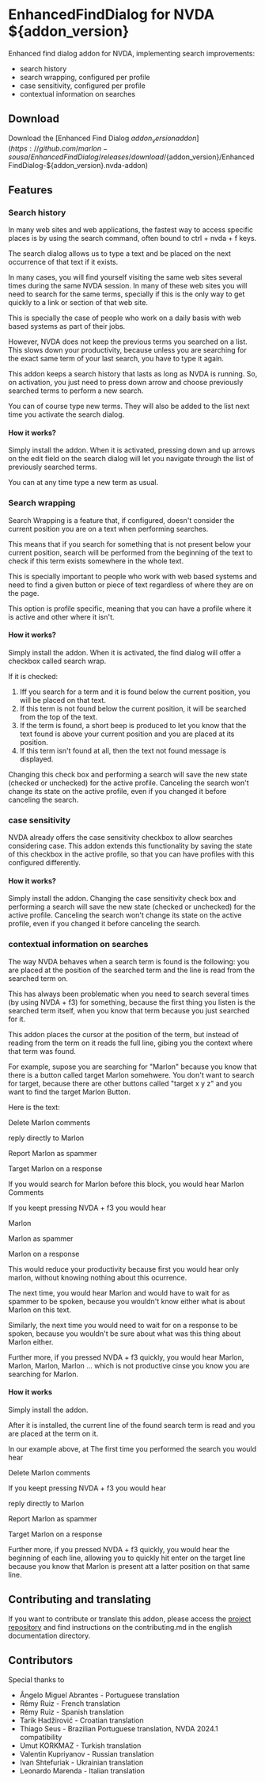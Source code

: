 # EnhancedFindDialog for NVDA ${addon_version}
Enhanced find dialog addon for NVDA, implementing search improvements:

* search history
* search wrapping, configured per profile
* case sensitivity, configured per profile
* contextual information on searches

## Download
Download the [Enhanced Find Dialog ${addon_version} addon](https://github.com/marlon-sousa/EnhancedFindDialog/releases/download/${addon_version}/EnhancedFindDialog-${addon_version}.nvda-addon)

## Features

### Search history
In many web sites and web applications, the fastest way to access specific places is by using the search command, often bound to ctrl + nvda + f keys.

The search dialog allows us to type a text and be placed on the next occurrence of that text if it exists.

In many cases, you will find yourself visiting the same web sites several times during the same NVDA session. In many of these web sites you will need to search for the same terms, specially if this is the only way to get quickly to a link or section of that web site.

This is specially the case of people who work on a daily basis with web based systems as part of their jobs.

However, NVDA does not keep the previous terms you searched on a list. This slows down your productivity, because unless you are searching for the exact same term of your last search, you have to type it again.

This addon keeps a search history that lasts as long as NVDA is running. So, on activation, you just need to press down arrow and choose previously searched terms to perform a new search.

You can of course type new terms. They will also be added to the list next time you activate the search dialog.

#### How it works?

Simply install the addon. When it is activated, pressing down and up arrows on the edit field on the search dialog will let you navigate through the list of previously searched terms.

You can at any time type a new term as usual.

### Search wrapping

Search Wrapping is a feature that, if configured, doesn't consider the current position you are on a text when performing searches.

This means that if you search for something that is not present below your current position, search will be performed from the beginning of the text to check if this term exists somewhere in the whole text.

This is specially important to people who work with web based systems and need to find a given button or piece of text regardless of where they are on the page.

This option is profile specific, meaning that you can have a profile where it is active and other where it isn't.

#### How it works?

Simply install the addon. When it is activated, the find dialog will offer a checkbox called search wrap.

If it is checked:

1. Iff you search for a term and it is found below the current position, you will be placed on that text.
2. If this term is not found below the current position, it will be searched from the top of the text.
3. If the term is found, a short beep is produced to let you know that the text found is above your current position and you are placed at its position.
4. If this term isn't found at all, then the text not found message is displayed.

Changing this check box and performing a search will save the new state (checked or unchecked) for the active profile. Canceling the search won't change its state on the active profile, even if you changed it before canceling the search.

### case sensitivity

NVDA already offers the case sensitivity checkbox to allow searches considering case. This addon extends this functionality by saving the state of this checkbox in the active profile, so that you can have profiles with this configured differently.

#### How it works?

Simply install the addon. Changing the case sensitivity check box and performing a search will save the new state (checked or unchecked) for the active profile. Canceling the search won't change its state on the active profile, even if you changed it before canceling the search.

### contextual information on searches

The way NVDA behaves when a search term is found is the following: you are placed at the position of the searched term and the line is read from the searched term on.

This has always been problematic when you need to search several times (by using NVDA + f3) for something, because the first thing you listen is the searched term itself, when you know that term because you just searched for it.

This addon places the cursor at the position of the term, but instead of reading from the term on it reads the full line, gibing you the context where that term was found.

For example, supose you are searching for "Marlon" because you know that there is a button called target Marlon somehwere. You don't want to search for target, because there are other buttons called "target x y z" and you want to find the target Marlon Button.

Here is the text:

Delete Marlon comments

reply directly to Marlon

Report Marlon as spammer

Target Marlon on a response

If you would search for Marlon before this block, you would hear
Marlon Comments

If you keept pressing NVDA + f3 you would hear

Marlon

Marlon as spammer

Marlon on a response

This would reduce your productivity because first you would hear only marlon, without knowing nothing about this ocurrence.

The next time, you would hear Marlon and would have to wait for as spammer to be spoken, because  you wouldn't know either what is about Marlon on this text.

Similarly, the next time you would need to wait for on a response to be spoken, because you wouldn't be sure about what was this thing about Marlon either.

Further more, if you pressed NVDA + f3 quickly, you would hear Marlon, Marlon, Marlon, Marlon ... which is not productive cinse you know you are searching for Marlon.

#### How it works

Simply install the addon.

After it is installed, the current line of the found search term is read and you are placed at the term on it.

In our example above, at The first time you performed the search you would hear

Delete Marlon comments

If you keept pressing NVDA + f3 you would hear

reply directly to Marlon

Report Marlon as spammer

Target Marlon on a response

Further more, if you pressed NVDA + f3 quickly, you would hear the beginning of each line, allowing you to quickly hit enter on the target line because you know that Marlon is present att a latter position on that same line.

## Contributing and translating

If you want to contribute or translate this addon, please access the [project repository](https://github.com/marlon-sousa/EnhancedFindDialog) and find instructions on the contributing.md in the english documentation directory.

## Contributors

Special thanks to


* Ângelo Miguel Abrantes - Portuguese translation
* Rémy Ruiz - French translation
* Rémy Ruiz - Spanish translation
* Tarik Hadžirović - Croatian translation
*  Thiago Seus - Brazilian Portuguese translation, NVDA 2024.1 compatibility
* Umut KORKMAZ - Turkish translation
* Valentin Kupriyanov - Russian translation
* Ivan Shtefuriak - Ukrainian translation
* Leonardo Marenda - Italian translation